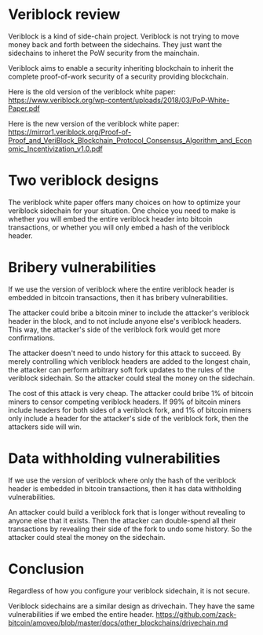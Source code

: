 Veriblock review
=========

Veriblock is a kind of side-chain project.
Veriblock is not trying to move money back and forth between the sidechains.
They just want the sidechains to inheret the PoW security from the mainchain.

Veriblock aims to enable a security inheriting blockchain to inherit the complete proof-of-work security of a security providing blockchain.

Here is the old version of the veriblock white paper: https://www.veriblock.org/wp-content/uploads/2018/03/PoP-White-Paper.pdf

Here is the new version of the veriblock white paper: https://mirror1.veriblock.org/Proof-of-Proof_and_VeriBlock_Blockchain_Protocol_Consensus_Algorithm_and_Economic_Incentivization_v1.0.pdf

Two veriblock designs
=========

The veriblock white paper offers many choices on how to optimize your veriblock sidechain for your situation.
One choice you need to make is whether you will embed the entire veriblock header into bitcoin transactions, or whether you will only embed a hash of the veriblock header.

Bribery vulnerabilities
=========

If we use the version of veriblock where the entire veriblock header is embedded in bitcoin transactions, then it has bribery vulnerabilities.

The attacker could bribe a bitcoin miner to include the attacker's veriblock header in the block, and to not include anyone else's veriblock headers. This way, the attacker's side of the veriblock fork would get more confirmations.

The attacker doesn't need to undo history for this attack to succeed.
By merely controlling which veriblock headers are added to the longest chain, the attacker can perform arbitrary soft fork updates to the rules of the veriblock sidechain.
So the attacker could steal the money on the sidechain.

The cost of this attack is very cheap. The attacker could bribe 1% of bitcoin miners to censor competing veriblock headers.
If 99% of bitcoin miners include headers for both sides of a veriblock fork, and 1% of bitcoin miners only include a header for the attacker's side of the veriblock fork, then the attackers side will win.

Data withholding vulnerabilities
========

If we use the version of veriblock where only the hash of the veriblock header is embedded in bitcoin transactions, then it has data withholding vulnerabilities.

An attacker could build a veriblock fork that is longer without revealing to anyone else that it exists.
Then the attacker can double-spend all their transactions by revealing their side of the fork to undo some history.
So the attacker could steal the money on the sidechain.

Conclusion
=======

Regardless of how you configure your veriblock sidechain, it is not secure.

Veriblock sidechains are a similar design as drivechain. They have the same vulnerabilities if we embed the entire header. https://github.com/zack-bitcoin/amoveo/blob/master/docs/other_blockchains/drivechain.md
